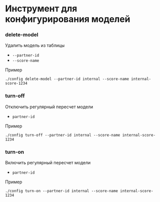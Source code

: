 # Инструмент для конфигурирования моделей

### delete-model
Удалить модель из таблицы

- `--partner-id`
- `--score-name`

Пример
```
./config delete-model --partner-id internal --score-name internal-score-1234
```

### turn-off
Отключить регулярный пересчет модели

- `partner-id`

Пример
```
./config turn-off --partner-id internal --score-name internal-score-1234
```


### turn-on
Включить регулярный пересчет модели

- `partner-id`

Пример
```
./config turn-on --partner-id internal --score-name internal-score-1234
```
